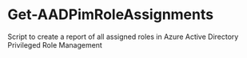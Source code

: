 # Get-AADPimRoleAssignments
Script to create a report of all assigned roles in Azure Active Directory Privileged Role Management

